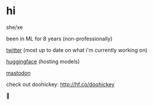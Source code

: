 # hi

she/xe

been in ML for 8 years (non-professionally)

[twitter](https://twitter.com/aicrumb) (most up to date on what i'm currently working on)

[huggingface](https://huggingface.co/crumb) (hosting models)

[mastodon](https://mastodon.art/web/@aicrumb)

check out doohickey:
http://hf.co/doohickey

🐸
